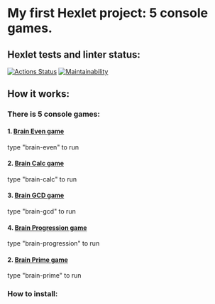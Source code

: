 # My first Hexlet project: 5 console games.
## Hexlet tests and linter status:
[![Actions Status](https://github.com/BaronDeFitenbah/frontend-project-44/workflows/hexlet-check/badge.svg)](https://github.com/BaronDeFitenbah/frontend-project-44/actions)
[![Maintainability](https://api.codeclimate.com/v1/badges/ec758f40e83a2e1edd15/maintainability)](https://codeclimate.com/github/BaronDeFitenbah/frontend-project-44/maintainability)

## How it works:
### There is 5 console games:
#### 1. [Brain Even game](https://asciinema.org/a/558120)
type "brain-even" to run

#### 2. [Brain Calc game](https://asciinema.org/a/558367)
type "brain-calc" to run

#### 3. [Brain GCD game](https://asciinema.org/a/558368)
type "brain-gcd" to run

#### 4. [Brain Progression game](https://asciinema.org/a/558377)
type "brain-progression" to run

#### 2. [Brain Prime game](https://asciinema.org/a/558378)
type "brain-prime" to run

### How to install:

